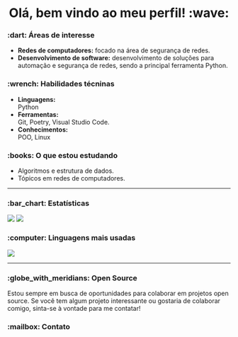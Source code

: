 <h1 align="center"> Olá, bem vindo ao meu perfil! :wave: </h1>

<!-- 
<h3>Sobre mim</h3>
<p></p>
-->

<h3> :dart: Áreas de interesse</h3>
<ul>
  <li><strong>Redes de computadores:</strong> focado na área de segurança de redes.</li>
  <li><strong>Desenvolvimento de software:</strong> desenvolvimento de soluções para automação e segurança de redes, sendo a principal ferramenta Python. </li>
</ul>

<h3> :wrench: Habilidades técninas</h3>
<ul>
  <li><strong>Linguagens:</strong> <br/> Python </li>
  <li><strong>Ferramentas:</strong> <br/> Git, Poetry, Visual Studio Code. </li>
  <li><strong>Conhecimentos:</strong> <br/> POO, Linux </li>
</ul>

<h3> :books: O que estou estudando</h3>
<ul>
  <li>Algoritmos e estrutura de dados.</li>
  <li>Tópicos em redes de computadores.</li>
</ul>
<hr />
<h3> :bar_chart: Estatísticas</h3>
<p>
  <img src=https://github-readme-stats.vercel.app/api?username=limadaniel70&theme=nord&show_icons=true&hide_border=true&count_private=true />
  <img src=https://github-readme-streak-stats.herokuapp.com/?user=limadaniel70&theme=nord&hide_border=true />
</p>

<h3> :computer: Linguagens mais usadas</h3>
<p>
  <img src=https://github-readme-stats.vercel.app/api/top-langs/?username=limadaniel70&theme=nord&show_icons=true&hide_border=true&layout=pie />
</p>
<hr />
<h3> :globe_with_meridians: Open Source </h3>
<p>
Estou sempre em busca de oportunidades para colaborar em projetos open source. Se você tem algum projeto interessante ou gostaria de colaborar comigo, sinta-se à vontade para me contatar!
</p>

<h3> :mailbox: Contato </h3>
